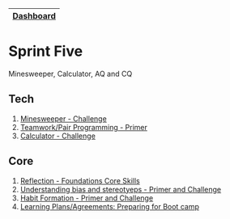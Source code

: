 [Dashboard](../README.md)|
---|

# Sprint Five

Minesweeper, Calculator, AQ and CQ

## Tech

1. [Minesweeper - Challenge](js-minesweeper.md)
2. [Teamwork/Pair Programming - Primer](pair-programming.md)
2. [Calculator - Challenge](js-calculator.md)

## Core 

1. [Reflection - Foundations Core Skills](core-sprint5-reflection.md)
2. [Understanding bias and stereotyeps - Primer and Challenge](core-bias.md)
3. [Habit Formation - Primer and Challenge](core-habit-formation.md)
4. [Learning Plans/Agreements: Preparing for Boot camp](core-learning-plans.md)